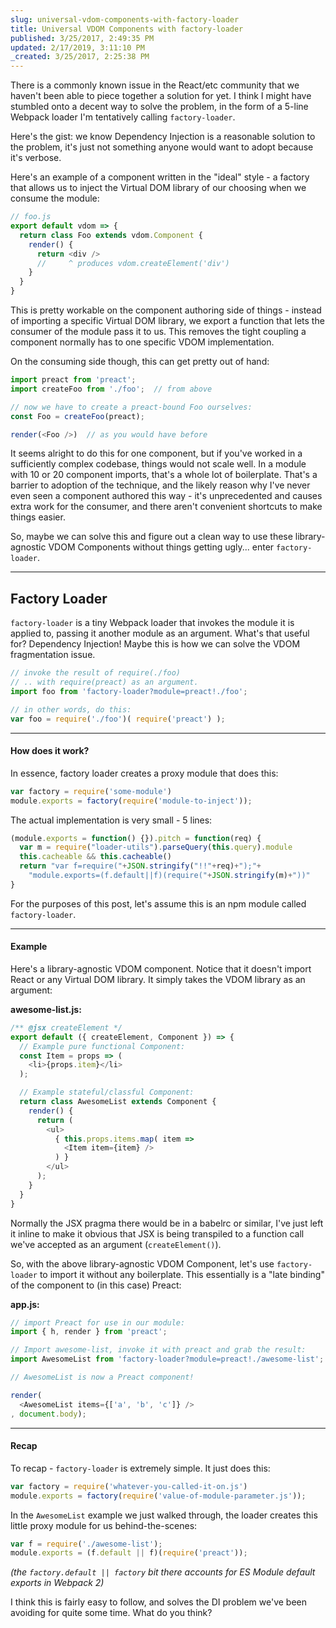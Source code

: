 ```yaml
---
slug: universal-vdom-components-with-factory-loader
title: Universal VDOM Components with factory-loader
published: 3/25/2017, 2:49:35 PM
updated: 2/17/2019, 3:11:10 PM
_created: 3/25/2017, 2:25:38 PM
---
```


There is a commonly known issue in the React/etc community that we haven't been able to piece together a solution for yet.  I think I might have stumbled onto a decent way to solve the problem, in the form of a 5-line Webpack loader I'm tentatively calling `factory-loader`.

Here's the gist: we know Dependency Injection is a reasonable solution to the problem, it's just not something anyone would want to adopt because it's verbose.

Here's an example of a component written in the "ideal" style - a factory that allows us to inject the Virtual DOM library of our choosing when we consume the module:

```js
// foo.js
export default vdom => {
  return class Foo extends vdom.Component {
    render() {
      return <div />
      //     ^ produces vdom.createElement('div')
    }
  }
}
```

This is pretty workable on the component authoring side of things - instead of importing a specific Virtual DOM library, we export a function that lets the consumer of the module pass it to us. This removes the tight coupling a component normally has to one specific VDOM implementation.

On the consuming side though, this can get pretty out of hand:

```js
import preact from 'preact';
import createFoo from './foo';  // from above

// now we have to create a preact-bound Foo ourselves:
const Foo = createFoo(preact);

render(<Foo />)  // as you would have before
```

It seems alright to do this for one component, but if you've worked in a sufficiently complex codebase, things would not scale well. In a module with 10 or 20 component imports, that's a whole lot of boilerplate. That's a barrier to adoption of the technique, and the likely reason why I've never even seen a component authored this way - it's unprecedented and causes extra work for the consumer, and there aren't convenient shortcuts to make things easier.

So, maybe we can solve this and figure out a clean way to use these library-agnostic VDOM Components without things getting ugly...  enter `factory-loader`.

---

## Factory Loader

`factory-loader` is a tiny Webpack loader that invokes the module it is applied to, passing it another module as an argument.  What's that useful for?  Dependency Injection!  Maybe this is how we can solve the VDOM fragmentation issue.

```js
// invoke the result of require(./foo)
// .. with require(preact) as an argument.
import foo from 'factory-loader?module=preact!./foo';

// in other words, do this:
var foo = require('./foo')( require('preact') );
```

---

#### How does it work?

In essence, factory loader creates a proxy module that does this:

```js
var factory = require('some-module')
module.exports = factory(require('module-to-inject'));
```

The actual implementation is very small - 5 lines:

```js
(module.exports = function() {}).pitch = function(req) {
  var m = require("loader-utils").parseQuery(this.query).module
  this.cacheable && this.cacheable()
  return "var f=require("+JSON.stringify("!!"+req)+");"+
    "module.exports=(f.default||f)(require("+JSON.stringify(m)+"))"
}
```

For the purposes of this post, let's assume this is an npm module called `factory-loader`.

---

#### Example

Here's a library-agnostic VDOM component. Notice that it doesn't import React or any Virtual DOM library. It simply takes the VDOM library as an argument:

**awesome-list.js:**

```js
/** @jsx createElement */
export default ({ createElement, Component }) => {
  // Example pure functional Component:
  const Item = props => (
    <li>{props.item}</li>
  );

  // Example stateful/classful Component:
  return class AwesomeList extends Component {
    render() {
      return (
        <ul>
          { this.props.items.map( item =>
            <Item item={item} />
          ) }
        </ul>
      );
    }
  }
}
```

Normally the JSX pragma there would be in a babelrc or similar, I've just left it inline to make it obvious that JSX is being transpiled to a function call we've accepted as an argument (`createElement()`).

So, with the above library-agnostic VDOM Component, let's use `factory-loader` to import it without any boilerplate. This essentially is a "late binding" of the component to (in this case) Preact:

**app.js:**

```js
// import Preact for use in our module:
import { h, render } from 'preact';

// Import awesome-list, invoke it with preact and grab the result:
import AwesomeList from 'factory-loader?module=preact!./awesome-list';

// AwesomeList is now a Preact component!

render(
  <AwesomeList items={['a', 'b', 'c']} />
, document.body);
```

---

#### Recap

To recap - `factory-loader` is extremely simple. It just does this:

```js
var factory = require('whatever-you-called-it-on.js')
module.exports = factory(require('value-of-module-parameter.js'));
```

In the `AwesomeList` example we just walked through, the loader creates this little proxy module for us behind-the-scenes:

```js
var f = require('./awesome-list');
module.exports = (f.default || f)(require('preact'));
```

_(the `factory.default || factory` bit there accounts for ES Module default exports in Webpack 2)_


I think this is fairly easy to follow, and solves the DI problem we've been avoiding for quite some time.  What do you think?